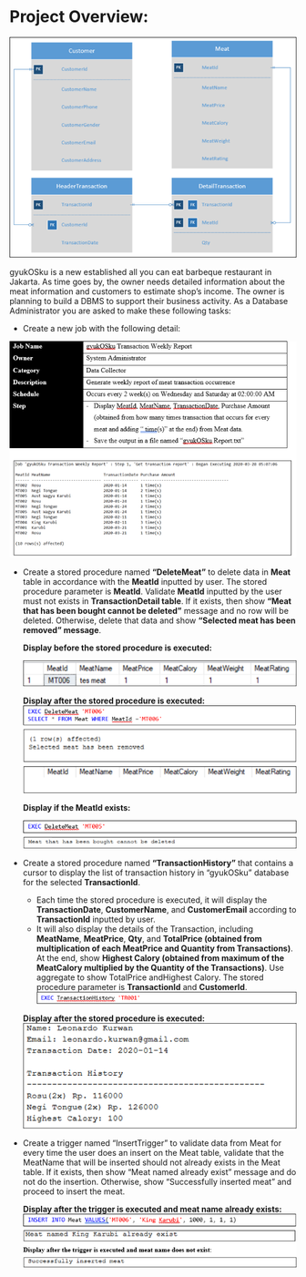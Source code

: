 # Project Overview:


  ![](/images/WINWORD_wtr9sfRMku.png)

gyukOSku is a new established all you can eat barbeque restaurant in Jakarta. As time goes by, the owner needs detailed information about the meat information and customers to estimate shop’s income. The owner is planning to build a DBMS to support their business activity. As a Database Administrator you are asked to make these following tasks:

- Create a new job with the following detail:

![](/images/WINWORD_rN5FrAY4O4.png)

- Create a stored procedure named **“DeleteMeat”** to delete data in **Meat** table in accordance with the **MeatId** inputted by user. The stored procedure parameter is **MeatId**. Validate **MeatId** inputted by the user must not exists in **TransactionDetail table**. If it exists, then show **“Meat that has been bought cannot be deleted”** message and no row will be deleted. Otherwise, delete that data and show **“Selected meat has been removed” message**.

  **Display before the stored procedure is executed:**

  ![](/images/WINWORD_lrtY2E86s3.png)

  **Display after the stored procedure is executed:**
  ![](/images/WINWORD_eXriEy3Rln.png)

  **Display if the MeatId exists:**
  
  ![](/images/WINWORD_wKl4jwzajM.png)
  
 - Create a stored procedure named **“TransactionHistory”** that contains a cursor to display the list of transaction history in “gyukOSku” database for the selected **TransactionId**. 
   - Each time the stored procedure is executed, it will display the **TransactionDate**, **CustomerName**, and **CustomerEmail** according to **TransactionId** inputted by user. 
   - It will also display the details of the Transaction, including **MeatName**, **MeatPrice**, **Qty**, and **TotalPrice (obtained from multiplication of each MeatPrice and Quantity from Transactions)**. At the end, show **Highest Calory (obtained from maximum of the MeatCalory multiplied by the Quantity of the Transactions)**. Use aggregate to show TotalPrice andHighest Calory. The stored procedure parameter is **TransactionId** and **CustomerId**.
    ![](/images/WINWORD_PzSBxgGIEf.png)
    
    **Display after the stored procedure is executed:**
     ![](/images/WINWORD_41WmTaqNP0.png)

- Create a trigger named “InsertTrigger” to validate data from Meat for every time the user does an insert on the Meat table, validate that the MeatName that will be inserted should not already exists in the Meat table. If it exists, then show “Meat named <inserted MeatName> already exist” message and do not do the insertion. Otherwise, show “Successfully inserted meat” and proceed to insert the meat.
  
  **Display after the trigger is executed and meat name already exists:**
    ![](/images/WINWORD_voRgAWhlr5.png)

